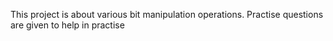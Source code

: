 This project is about various bit manipulation operations. Practise questions are given to help in practise
